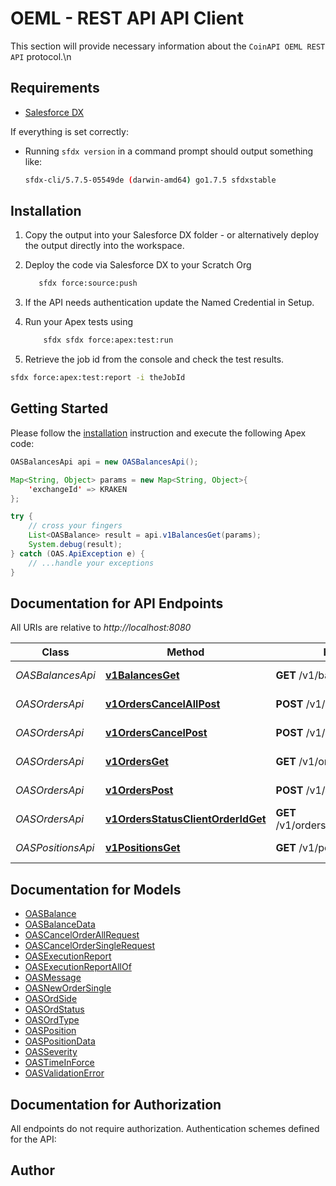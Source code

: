 # OEML - REST API API Client


This section will provide necessary information about the `CoinAPI OEML REST API` protocol.\n

## Requirements

- [Salesforce DX](https://www.salesforce.com/products/platform/products/salesforce-dx/)

If everything is set correctly:

- Running `sfdx version` in a command prompt should output something like:

  ```bash
  sfdx-cli/5.7.5-05549de (darwin-amd64) go1.7.5 sfdxstable
  ```

## Installation

1. Copy the output into your Salesforce DX folder - or alternatively deploy the output directly into the workspace.
2. Deploy the code via Salesforce DX to your Scratch Org

   ```bash
      sfdx force:source:push
   ```

3. If the API needs authentication update the Named Credential in Setup.
4. Run your Apex tests using

   ```bash
       sfdx sfdx force:apex:test:run
   ```

5. Retrieve the job id from the console and check the test results.

  ```bash
  sfdx force:apex:test:report -i theJobId
  ```

## Getting Started

Please follow the [installation](#installation) instruction and execute the following Apex code:

```java
OASBalancesApi api = new OASBalancesApi();

Map<String, Object> params = new Map<String, Object>{
    'exchangeId' => KRAKEN
};

try {
    // cross your fingers
    List<OASBalance> result = api.v1BalancesGet(params);
    System.debug(result);
} catch (OAS.ApiException e) {
    // ...handle your exceptions
}
```

## Documentation for API Endpoints

All URIs are relative to *http://localhost:8080*

Class | Method | HTTP request | Description
------------ | ------------- | ------------- | -------------
*OASBalancesApi* | [**v1BalancesGet**](OASBalancesApi.md#v1BalancesGet) | **GET** /v1/balances | Get balances
*OASOrdersApi* | [**v1OrdersCancelAllPost**](OASOrdersApi.md#v1OrdersCancelAllPost) | **POST** /v1/orders/cancel/all | Cancel all orders
*OASOrdersApi* | [**v1OrdersCancelPost**](OASOrdersApi.md#v1OrdersCancelPost) | **POST** /v1/orders/cancel | Cancel order
*OASOrdersApi* | [**v1OrdersGet**](OASOrdersApi.md#v1OrdersGet) | **GET** /v1/orders | Get all orders
*OASOrdersApi* | [**v1OrdersPost**](OASOrdersApi.md#v1OrdersPost) | **POST** /v1/orders | Create new order
*OASOrdersApi* | [**v1OrdersStatusClientOrderIdGet**](OASOrdersApi.md#v1OrdersStatusClientOrderIdGet) | **GET** /v1/orders/status/{client_order_id} | Get order status
*OASPositionsApi* | [**v1PositionsGet**](OASPositionsApi.md#v1PositionsGet) | **GET** /v1/positions | Get positions


## Documentation for Models

 - [OASBalance](OASBalance.md)
 - [OASBalanceData](OASBalanceData.md)
 - [OASCancelOrderAllRequest](OASCancelOrderAllRequest.md)
 - [OASCancelOrderSingleRequest](OASCancelOrderSingleRequest.md)
 - [OASExecutionReport](OASExecutionReport.md)
 - [OASExecutionReportAllOf](OASExecutionReportAllOf.md)
 - [OASMessage](OASMessage.md)
 - [OASNewOrderSingle](OASNewOrderSingle.md)
 - [OASOrdSide](OASOrdSide.md)
 - [OASOrdStatus](OASOrdStatus.md)
 - [OASOrdType](OASOrdType.md)
 - [OASPosition](OASPosition.md)
 - [OASPositionData](OASPositionData.md)
 - [OASSeverity](OASSeverity.md)
 - [OASTimeInForce](OASTimeInForce.md)
 - [OASValidationError](OASValidationError.md)


## Documentation for Authorization

All endpoints do not require authorization.
Authentication schemes defined for the API:

## Author



